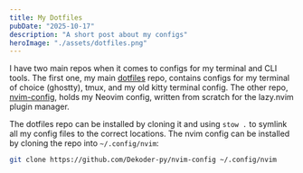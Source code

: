 ```yaml
---
title: My Dotfiles
pubDate: "2025-10-17"
description: "A short post about my configs"
heroImage: "./assets/dotfiles.png"
---
```


I have two main repos when it comes to configs for my terminal and CLI tools.
The first one, my main [dotfiles](https://github.com/Dekoder-py/dotfiles) repo, contains configs for my terminal of choice (ghostty), tmux, and my old kitty terminal config.
The other repo, [nvim-config](https://github.com/Dekoder-py/nvim-config), holds my Neovim config, written from scratch for the lazy.nvim plugin manager.

The dotfiles repo can be installed by cloning it and using `stow .` to symlink all my config files to the correct locations.
The nvim config can be installed by cloning the repo into `~/.config/nvim`:

```bash
git clone https://github.com/Dekoder-py/nvim-config ~/.config/nvim
```

